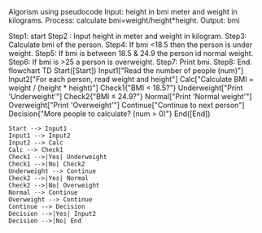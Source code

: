 Algorism using pseudocode
Input: height in bmi meter and weight in kilograms.
Process: calculate bmi=weight/height*height.
Output: bmi

Step1: start
Step2 : Input height in meter and weight in kilogram.
Step3:  Calculate bmi of the person.
Step4: If bmi <18.5 then the person is under weight.
Step5: If bmi is between 18.5 & 24.9 the person id normal weight.
Step6: If bmi is >25 a person is overweight.
Step7: Print bmi.
Step8: End.
flowchart TD
    Start([Start])
    Input1["Read the number of people (num)"]
    Input2["For each person, read weight and height"]
    Calc["Calculate BMI = weight / (height * height)"]
    Check1{"BMI < 18.5?"}
    Underweight["Print 'Underweight'"]
    Check2{"BMI ≤ 24.9?"}
    Normal["Print 'Normal weight'"]
    Overweight["Print 'Overweight'"]
    Continue["Continue to next person"]
    Decision{"More people to calculate? (num > 0)"}
    End([End])

    Start --> Input1
    Input1 --> Input2
    Input2 --> Calc
    Calc --> Check1
    Check1 -->|Yes| Underweight
    Check1 -->|No| Check2
    Underweight --> Continue
    Check2 -->|Yes| Normal
    Check2 -->|No| Overweight
    Normal --> Continue
    Overweight --> Continue
    Continue --> Decision
    Decision -->|Yes| Input2
    Decision -->|No| End
